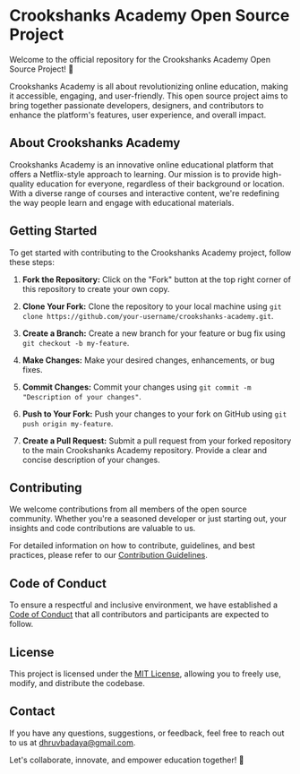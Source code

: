 # Crookshanks Academy Open Source Project

Welcome to the official repository for the Crookshanks Academy Open Source Project! 🚀

Crookshanks Academy is all about revolutionizing online education, making it accessible, engaging, and user-friendly. This open source project aims to bring together passionate developers, designers, and contributors to enhance the platform's features, user experience, and overall impact.

## About Crookshanks Academy

Crookshanks Academy is an innovative online educational platform that offers a Netflix-style approach to learning. Our mission is to provide high-quality education for everyone, regardless of their background or location. With a diverse range of courses and interactive content, we're redefining the way people learn and engage with educational materials.

## Getting Started

To get started with contributing to the Crookshanks Academy project, follow these steps:

1. **Fork the Repository:** Click on the "Fork" button at the top right corner of this repository to create your own copy.

2. **Clone Your Fork:** Clone the repository to your local machine using `git clone https://github.com/your-username/crookshanks-academy.git`.

3. **Create a Branch:** Create a new branch for your feature or bug fix using `git checkout -b my-feature`.

4. **Make Changes:** Make your desired changes, enhancements, or bug fixes.

5. **Commit Changes:** Commit your changes using `git commit -m "Description of your changes"`.

6. **Push to Your Fork:** Push your changes to your fork on GitHub using `git push origin my-feature`.

7. **Create a Pull Request:** Submit a pull request from your forked repository to the main Crookshanks Academy repository. Provide a clear and concise description of your changes.

## Contributing

We welcome contributions from all members of the open source community. Whether you're a seasoned developer or just starting out, your insights and code contributions are valuable to us.

For detailed information on how to contribute, guidelines, and best practices, please refer to our [Contribution Guidelines](CONTRIBUTING.md).

## Code of Conduct

To ensure a respectful and inclusive environment, we have established a [Code of Conduct](CODE_OF_CONDUCT.md) that all contributors and participants are expected to follow.

## License

This project is licensed under the [MIT License](LICENSE), allowing you to freely use, modify, and distribute the codebase.

## Contact

If you have any questions, suggestions, or feedback, feel free to reach out to us at [dhruvbadaya@gmail.com](mailto:dhruvbadaya@gmail.com).

Let's collaborate, innovate, and empower education together! 🌟

